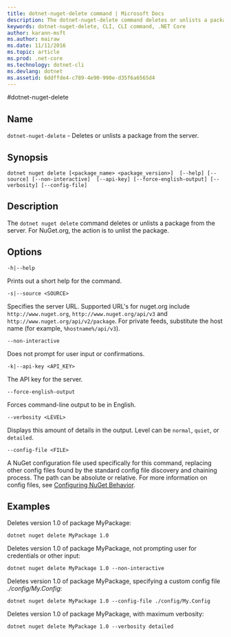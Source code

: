 ```yaml
---
title: dotnet-nuget-delete command | Microsoft Docs
description: The dotnet-nuget-delete command deletes or unlists a package from the server. 
keywords: dotnet-nuget-delete, CLI, CLI command, .NET Core
author: karann-msft
ms.author: mairaw
ms.date: 11/11/2016
ms.topic: article
ms.prod: .net-core
ms.technology: dotnet-cli
ms.devlang: dotnet
ms.assetid: 6ddffde4-c789-4e90-990e-d35f6a6565d4
---
```


#dotnet-nuget-delete

## Name 
`dotnet-nuget-delete` - Deletes or unlists a package from the server. 

## Synopsis

`dotnet nuget delete [<package_name> <package_version>] 
    [--help] [--source] [--non-interactive] 
    [--api-key] [--force-english-output] [--verbosity] [--config-file]`

## Description

The `dotnet nuget delete` command deletes or unlists a package from the server. For NuGet.org, the action is to unlist the package.

## Options

`-h|--help`

Prints out a short help for the command.  

`-s|--source <SOURCE>`

Specifies the server URL. Supported URL's for nuget.org include `http://www.nuget.org`, `http://www.nuget.org/api/v3` and `http://www.nuget.org/api/v2/package`. 
For private feeds, substitute the host name (for example, `%hostname%/api/v3`).

`--non-interactive`

Does not prompt for user input or confirmations.

`-k|--api-key <API_KEY>`

The API key for the server.

`--force-english-output`

Forces command-line output to be in English.

`--verbosity <LEVEL>`

Displays this amount of details in the output. Level can be `normal`, `quiet`, or `detailed`.

`--config-file <FILE>`

A NuGet configuration file used specifically for this command, replacing other config files found by the standard config file discovery and chaining process. 
The path can be absolute or relative.
For more information on config files, see [Configuring NuGet Behavior](https://docs.microsoft.com/nuget/consume-packages/configuring-nuget-behavior).

## Examples

Deletes version 1.0 of package MyPackage:

`dotnet nuget delete MyPackage 1.0` 

Deletes version 1.0 of package MyPackage, not prompting user for credentials or other input:

`dotnet nuget delete MyPackage 1.0 --non-interactive`

Deletes version 1.0 of package MyPackage, specifying a custom config file *./config/My.Config*:

`dotnet nuget delete MyPackage 1.0 --config-file ./config/My.Config`

Deletes version 1.0 of package MyPackage, with maximum verbosity:

`dotnet nuget delete MyPackage 1.0 --verbosity detailed`
